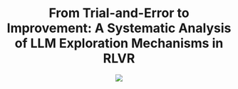 <div align=center>
<h1>From Trial-and-Error to Improvement: A Systematic Analysis of LLM Exploration Mechanisms in RLVR</h1>
<a href="https://arxiv.org/abs/2508.07534" target="_blank"><img src=https://img.shields.io/badge/arXiv-b5212f.svg?logo=arxiv></a>

